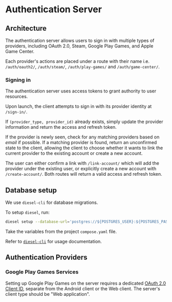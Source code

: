 # Authentication Server

## Architecture

The authentication server allows users to sign in with multiple types of providers, including OAuth 2.0, Steam, Google Play Games, and Apple Game Center.

Each provider's actions are placed under a route with their name i.e. `/auth/oauth2/`, `/auth/steam/`, `/auth/play-games/` and `/auth/game-center/`.

### Signing in

The authentication server uses access tokens to grant authority to user resources.

Upon launch, the client attempts to sign in with its provider identity at `/sign-in/`.

If `(provider_type, provider_id)` already exists, simply update the provider information and return the access and refresh token.

If the provider is newly seen, check for any matching providers based on _email_ if possible. If a matching provider is found, return an unconfirmed state to the client, allowing the client to choose whether it wants to link the current provider to the existing account or create a new account.

The user can either confirm a link with `/link-account/` which will add the provider under the existing user, or explicitly create a new account with `/create-account/`. Both routes will return a valid access and refresh token.

## Database setup

We use `diesel-cli` for database migrations.

To setup `diesel`, run:

```bash
diesel setup --database-url='postgres://${POSTGRES_USER}:${POSTGRES_PASSWORD}@localhost:15432/${POSTGRES_DB}'
```

Take the variables from the project `compose.yaml` file.

Refer to [`diesel-cli`](https://crates.io/crates/diesel_cli) for usage documentation.

## Authentication Providers

### Google Play Games Services

Setting up Google Play Games on the server requires a dedicated [OAuth 2.0 Client ID](https://console.cloud.google.com/apis/credentials), separate from the Android client or the Web client. The server's client type should be "Web application".
